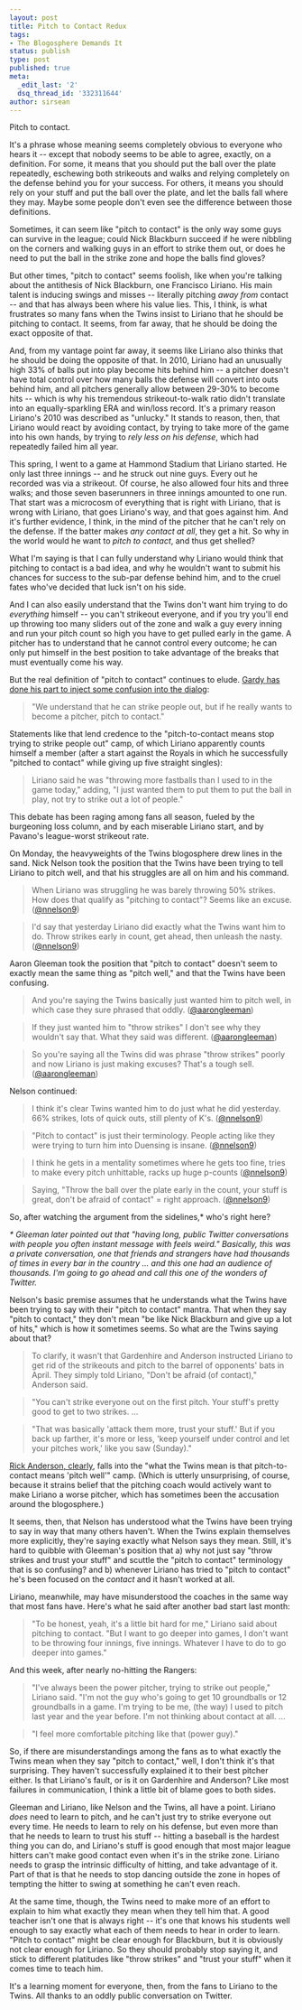 ```yaml
---
layout: post
title: Pitch to Contact Redux
tags:
- The Blogosphere Demands It
status: publish
type: post
published: true
meta:
  _edit_last: '2'
  dsq_thread_id: '332311644'
author: sirsean
---
```

Pitch to contact.

It's a phrase whose meaning seems completely obvious to everyone who hears it -- except that nobody seems to be able to agree, exactly, on a definition. For some, it means that you should put the ball over the plate repeatedly, eschewing both strikeouts and walks and relying completely on the defense behind you for your success. For others, it means you should rely on your stuff and put the ball over the plate, and let the balls fall where they may. Maybe some people don't even see the difference between those definitions.

Sometimes, it can seem like "pitch to contact" is the only way some guys can survive in the league; could Nick Blackburn succeed if he were nibbling on the corners and walking guys in an effort to strike them out, or does he need to put the ball in the strike zone and hope the balls find gloves?

But other times, "pitch to contact" seems foolish, like when you're talking about the antithesis of Nick Blackburn, one Francisco Liriano. His main talent is inducing swings and misses -- literally pitching _away from_ contact -- and that has always been where his value lies. This, I think, is what frustrates so many fans when the Twins insist to Liriano that he should be pitching to contact. It seems, from far away, that he should be doing the exact opposite of that.

And, from my vantage point far away, it seems like Liriano also thinks that he should be doing the opposite of that. In 2010, Liriano had an unusually high 33% of balls put into play become hits behind him -- a pitcher doesn't have total control over how many balls the defense will convert into outs behind him, and all pitchers generally allow between 29-30% to become hits -- which is why his tremendous strikeout-to-walk ratio didn't translate into an equally-sparkling ERA and win/loss record. It's a primary reason Liriano's 2010 was described as "unlucky." It stands to reason, then, that Liriano would react by avoiding contact, by trying to take more of the game into his own hands, by trying to _rely less on his defense_, which had repeatedly failed him all year.

This spring, I went to a game at Hammond Stadium that Liriano started. He only last three innings -- and he struck out nine guys. Every out he recorded was via a strikeout. Of course, he also allowed four hits and three walks; and those seven baserunners in three innings amounted to one run. That start was a microcosm of everything that is right with Liriano, that is wrong with Liriano, that goes Liriano's way, and that goes against him. And it's further evidence, I think, in the mind of the pitcher that he can't rely on the defense. If the batter makes _any contact at all_, they get a hit. So why in the world would he want to _pitch to contact_, and thus get shelled?

What I'm saying is that I can fully understand why Liriano would think that pitching to contact is a bad idea, and why he wouldn't want to submit his chances for success to the sub-par defense behind him, and to the cruel fates who've decided that luck isn't on his side.

And I can also easily understand that the Twins don't want him trying to do _everything_ himself -- you can't strikeout everyone, and if you try you'll end up throwing too many sliders out of the zone and walk a guy every inning and run your pitch count so high you have to get pulled early in the game. A pitcher has to understand that he cannot control every outcome; he can only put himself in the best position to take advantage of the breaks that must eventually come his way.

But the real definition of "pitch to contact" continues to elude. [Gardy has done his part to inject some confusion into the dialog](http://www.1500espn.com/sportswire/Mackey_Pitching_to_contact_or_not_isnt_Francisco_Lirianos_problem041311):

> "We understand that he can strike people out, but if he really wants to become a pitcher, pitch to contact."

Statements like that lend credence to the "pitch-to-contact means stop trying to strike people out" camp, of which Liriano apparently counts himself a member (after a start against the Royals in which he successfully "pitched to contact" while giving up five straight singles):

> Liriano said he was "throwing more fastballs than I used to in the game today," adding, "I just wanted them to put them to put the ball in play, not try to strike out a lot of people."

This debate has been raging among fans all season, fueled by the burgeoning loss column, and by each miserable Liriano start, and by Pavano's league-worst strikeout rate.

On Monday, the heavyweights of the Twins blogosphere drew lines in the sand. Nick Nelson took the position that the Twins have been trying to tell Liriano to pitch well, and that his struggles are all on him and his command.

> When Liriano was struggling he was barely throwing 50% strikes. How does that qualify as "pitching to contact"? Seems like an excuse. ([@nnelson9](http://twitter.com/#!/nnelson9/status/80302643058188288))

> I'd say that yesterday Liriano did exactly what the Twins want him to do. Throw strikes early in count, get ahead, then unleash the nasty. ([@nnelson9](http://twitter.com/#!/nnelson9/status/80302956003598336))

Aaron Gleeman took the position that "pitch to contact" doesn't seem to exactly mean the same thing as "pitch well," and that the Twins have been confusing.

> And you're saying the Twins basically just wanted him to pitch well, in which case they sure phrased that oddly. ([@aarongleeman](http://twitter.com/#!/aarongleeman/status/80303321906290690))

> If they just wanted him to "throw strikes" I don't see why they wouldn't say that. What they said was different. ([@aarongleeman](http://twitter.com/#!/aarongleeman/status/80303727281577984))

> So you're saying all the Twins did was phrase "throw strikes" poorly and now Liriano is just making excuses? That's a tough sell. ([@aarongleeman](http://twitter.com/#!/aarongleeman/status/80304675487883264))

Nelson continued:

> I think it's clear Twins wanted him to do just what he did yesterday. 66% strikes, lots of quick outs, still plenty of K's. ([@nnelson9](http://twitter.com/#!/nnelson9/status/80304129427259392))

> "Pitch to contact" is just their terminology. People acting like they were trying to turn him into Duensing is insane. ([@nnelson9](http://twitter.com/#!/nnelson9/status/80304347698827264))

> I think he gets in a mentality sometimes where he gets too fine, tries to make every pitch unhittable, racks up huge p-counts ([@nnelson9](http://twitter.com/#!/nnelson9/status/80305354763796480))

> Saying, "Throw the ball over the plate early in the count, your stuff is great, don't be afraid of contact" = right approach. ([@nnelson9](http://twitter.com/#!/nnelson9/status/80305745932976128))

So, after watching the argument from the sidelines,* who's right here?

_* Gleeman later pointed out that "having long, public Twitter conversations with people you often instant message with feels weird." Basically, this was a private conversation, one that friends and strangers have had thousands of times in every bar in the country ... and this one had an audience of thousands. I'm going to go ahead and call this one of the wonders of Twitter._

Nelson's basic premise assumes that he understands what the Twins have been trying to say with their "pitch to contact" mantra. That when they say "pitch to contact," they don't mean "be like Nick Blackburn and give up a lot of hits," which is how it sometimes seems. So what are the Twins saying about that?

> To clarify, it wasn't that Gardenhire and Anderson instructed Liriano to get rid of the strikeouts and pitch to the barrel of opponents' bats in April. They simply told Liriano, "Don't be afraid (of contact)," Anderson said.

> "You can't strike everyone out on the first pitch. Your stuff's pretty good to get to two strikes. ...

> "That was basically 'attack them more, trust your stuff.' But if you back up farther, it's more or less, 'keep yourself under control and let your pitches work,' like you saw (Sunday)."

[Rick Anderson, clearly](http://www.1500espn.com/sportswire/Mackey_This_is_the_Francisco_Liriano_the_Twins_needed_expected061211), falls into the "what the Twins mean is that pitch-to-contact means 'pitch well'" camp. (Which is utterly unsurprising, of course, because it strains belief that the pitching coach would actively want to make Liriano a worse pitcher, which has sometimes been the accusation around the blogosphere.)

It seems, then, that Nelson has understood what the Twins have been trying to say in way that many others haven't. When the Twins explain themselves more explicitly, they're saying exactly what Nelson says they mean. Still, it's hard to quibble with Gleeman's position that a) why not just say "throw strikes and trust your stuff" and scuttle the "pitch to contact" terminology that is so confusing? and b) whenever Liriano has tried to "pitch to contact" he's been focused on the _contact_ and it hasn't worked at all.

Liriano, meanwhile, may have misunderstood the coaches in the same way that most fans have. Here's what he said after another bad start last month:

> "To be honest, yeah, it's a little bit hard for me," Liriano said about pitching to contact. "But I want to go deeper into games, I don't want to be throwing four innings, five innings. Whatever I have to do to go deeper into games."

And this week, after nearly no-hitting the Rangers:

> "I've always been the power pitcher, trying to strike out people," Liriano said. "I'm not the guy who's going to get 10 groundballs or 12 groundballs in a game. I'm trying to be me, (the way) I used to pitch last year and the year before. I'm not thinking about contact at all. ...

> "I feel more comfortable pitching like that (power guy)."

So, if there are misunderstandings among the fans as to what exactly the Twins mean when they say "pitch to contact," well, I don't think it's that surprising. They haven't successfully explained it to their best pitcher either. Is that Liriano's fault, or is it on Gardenhire and Anderson? Like most failures in communication, I think a little bit of blame goes to both sides.

Gleeman and Liriano, like Nelson and the Twins, all have a point. Liriano _does_ need to learn to pitch, and he can't just try to strike everyone out every time. He needs to learn to rely on his defense, but even more than that he needs to learn to trust his stuff -- hitting a baseball is the hardest thing you can do, and Liriano's stuff is good enough that most major league hitters can't make good contact even when it's in the strike zone. Liriano needs to grasp the intrinsic difficulty of hitting, and take advantage of it. Part of that is that he needs to stop dancing outside the zone in hopes of tempting the hitter to swing at something he can't even reach.

At the same time, though, the Twins need to make more of an effort to explain to him what exactly they mean when they tell him that. A good teacher isn't one that is always right -- it's one that knows his students well enough to say exactly what each of them needs to hear in order to learn. "Pitch to contact" might be clear enough for Blackburn, but it is obviously not clear enough for Liriano. So they should probably stop saying it, and stick to different platitudes like "throw strikes" and "trust your stuff" when it comes time to teach him.

It's a learning moment for everyone, then, from the fans to Liriano to the Twins. All thanks to an oddly public conversation on Twitter.
